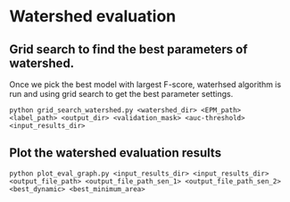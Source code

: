 # Watershed evaluation

## Grid search to find the best parameters of watershed.

Once we pick the best model with largest F-score, waterhsed algorithm is run and using grid search to get the best parameter settings.

```
python grid_search_watershed.py <watershed_dir> <EPM_path> <label_path> <output_dir> <validation_mask> <auc-threshold> <input_results_dir>
```

## Plot the watershed evaluation results

```
python plot_eval_graph.py <input_results_dir> <input_results_dir> <output_file_path> <output_file_path_sen_1> <output_file_path_sen_2> <best_dynamic> <best_minimum_area>
```

<!-- ## Optimum choices for different models in 30 epochs:

HED:

Optimum solution after grid search: dynamic minimum 0 and area minimum 300 -> F1: 0.245

Worst value after grid search: dynamic minimum 0 and area minimum 50 -> F1: 0.200

BDCN:

Optimum solution after grid search: dynamic minimum 1 and area minimum 100 -> F1: 0.244

Worst value after grid search: dynamic minimum 5 and area minimum 500 -> F1: 0.223

UNET:

Optimum solution after grid search: dynamic minimum 0 and area minimum 50 -> F1: 0.246

Worst value after grid search: dynamic minimum 3 and area minimum 500 -> F1: 0.215


## Evaluation benchmark score

| Pipeline        | parameters details and best values | F1 AUC AUC Threshold=0.5 |
| --------------- | ---------------------------------- | ------------------------ |
| HED + bin + WS  | dyn: 0 + area: 300                 |      0.245               |
| BDCN + bin + WS | dyn: 1 + area: 100                 |      0.244               |
| UNet + bin + WS | dyn: 0 + area: 50                  |      0.246               |


## Sensitivity results for HED + watershed

<img src="./eval_merge/dynamic_sensitivty_plot_HED.png"  width="400" height="400"> <img src="./eval_merge/minimum_area_sensitivty_plot_HED.png"  width="400" height="400">

## Sensitivity results for BDCN + watershed

<img src="./eval_merge/dynamic_sensitivty_plot_BDCN.png"  width="400" height="400"> <img src="./eval_merge/minimum_area_sensitivty_plot_BDCN.png"  width="400" height="400">

## Sensitivity results for UNET + watershed

<img src="./eval_merge/dynamic_sensitivty_plot_UNET.png"  width="400" height="400"> <img src="./eval_merge/minimum_area_sensitivty_plot_UNET.png"  width="400" height="400"> -->
